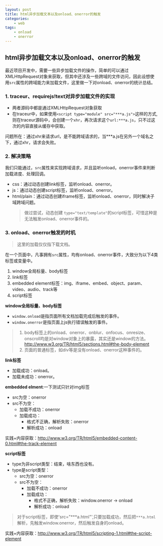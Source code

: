 ```yaml
---
layout: post
title: html异步加载文本以及onload、onerror的触发
categories:
    - web
tags:
    - onload
    - onerror
---
```


## html异步加载文本以及onload、onerror的触发

最近项目开发中，需要一些异步加载文件的操作，简单的可以通过XMLHttpRequest对象来获取，但其中还涉及一些跨域的文件访问，因此设想使用`src`属性的跨域能力来加载文件，这里做一下对onload、onerror的统计总结。

### 1. traceur、requirejs!text对异步加载文件的实现

+ 两者源码中都是通过XMLHttpRequest对象获取
+ 在traceur中，如果使用`<script type="module" src="***a.js">`这样的方式,则在traceur源码中，会创建一个`xhr`，再次请求这个`url:***a.js`，只不过这次的内容直接从缓存中获取。

问题所在：通过xhr来请求url，是不能跨域请求的，当***a.js在另外一个域名之下，通过xhr，请求会失败。

<!-- more -->

### 2. 解决策略

我们只能通过，`src`属性来实现跨域请求，并且监听onload，onerror事件来判断加载进度、处理回调。

+ css：通过动态创建link标签，监听onload、onerror。
+ js：通过动态创建script标签，监听onload、onerror。
+ html/plain：通过动态创建iframe标签，监听onload、onerror，同时解决子域跨域问题。
    >做过尝试，动态创建 `type="text/template"`的script标签，可惜这种是无法触发onload、onerror事件的。

### 3. onload、onerror触发的时机

>这里的加载仅仅指下载文档。

在一个页面中，凡事拥有`src`属性，均有onload、onerror事件，大致分为以下4类标签或变量中。

1. window全局标量、body标签
2. link标签
3. embedded element标签：img、iframe、embed、object、param、video、audio、track等
4. script标签

**window全局标量、body标签**

+ `window.onload`是指页面所有文档加载完成后触发的事件。
+ `window.onerror`是指页面上js执行错误触发的事件。

>1. body标签上的onload、onerror、onblur、onfocus、onresize、onscroll均是对window对象上的暴露，其实还是window的方法。<http://www.w3.org/TR/html5/sections.html#the-body-element>
>2. 页面的普通标签，如div等是没有onload、onerror这种事件的。

**link标签**

+ 加载成功：onload。
+ 加载未成功：onerror。

**embedded elment**:一下测试只针对img标签

+ src为空：onerror
+ src不为空：
    + 加载不成功：onerror
    + 加载成功：
        + 格式不正确，解析失败：onerror
        + 解析成功：onload

实践+内容获取：<http://www.w3.org/TR/html5/embedded-content-0.html#the-track-element>

**script标签**

+ type为非script类型：结束，啥东西也没有。
+ type是script类型：
    + src为空：onerror
    + src不为空：
        + 加载不成功：onerror
        + 加载成功：
            + 格式不正确，解析失败：window.onerror -> onload
            + 解析成功：onload

>对于script标签，即使'src="***a.html"',只要加载成功，然后把`***a.html`解析，先触发window.onerror，然后触发自身的onload。

实践+内容获取：<http://www.w3.org/TR/html5/scripting-1.html#the-script-element>

